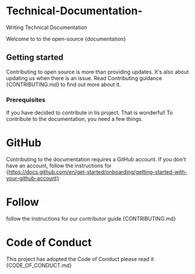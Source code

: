 # Technical-Documentation-

Writing Technical Documentation 

Welcome to to the open-source {documentation} 

## Getting started 
Contributing to open source is more than providing updates. It's also about updating us when there is an issue. Read Contributing guidance {CONTRIBUTING.md} to find out more about it. 

### Prerequisites
If you have decided to contribute in tis project. That is wonderful! To contribute to the documentation, you need a few things.
# GitHub
Contributing to the documentation requires a GitHub account. If you don't have an account, follow the instructions for {https://docs.github.com/en/get-started/onboarding/getting-started-with-your-github-account}
# Follow
follow the instructions for our contributor guide {CONTRIBUTING.md} 

# Code of Conduct
This project has adopted the Code of Conduct please read it {CODE_OF_CONDUCT.md}







